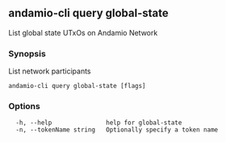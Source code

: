 ## andamio-cli query global-state

List global state UTxOs on Andamio Network

### Synopsis


List network participants

	

```
andamio-cli query global-state [flags]
```

### Options

```
  -h, --help               help for global-state
  -n, --tokenName string   Optionally specify a token name
```

